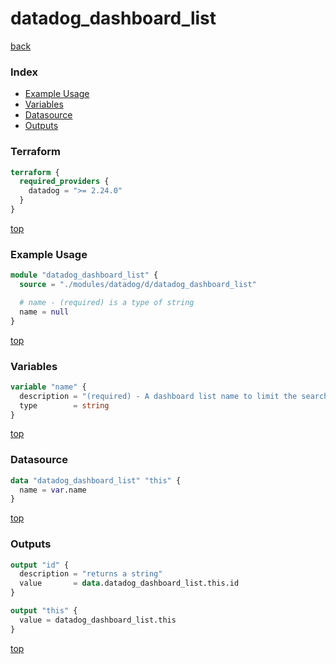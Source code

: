# datadog_dashboard_list

[back](../datadog.md)

### Index

- [Example Usage](#example-usage)
- [Variables](#variables)
- [Datasource](#datasource)
- [Outputs](#outputs)

### Terraform

```terraform
terraform {
  required_providers {
    datadog = ">= 2.24.0"
  }
}
```

[top](#index)

### Example Usage

```terraform
module "datadog_dashboard_list" {
  source = "./modules/datadog/d/datadog_dashboard_list"

  # name - (required) is a type of string
  name = null
}
```

[top](#index)

### Variables

```terraform
variable "name" {
  description = "(required) - A dashboard list name to limit the search."
  type        = string
}
```

[top](#index)

### Datasource

```terraform
data "datadog_dashboard_list" "this" {
  name = var.name
}
```

[top](#index)

### Outputs

```terraform
output "id" {
  description = "returns a string"
  value       = data.datadog_dashboard_list.this.id
}

output "this" {
  value = datadog_dashboard_list.this
}
```

[top](#index)